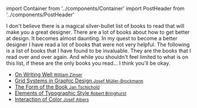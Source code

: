 import Container from '../components/Container'
import PostHeader from '../components/PostHeader'

<Container>
  <PostHeader 
    title="Reading Material"
    published="11-08-2015"
  />


  I don't believe there is a magical silver-bullet list of books to read that
  will make you a great designer. There are a lot of books about how to get
  better at design. It becomes almost daunting. In my quest to become a better
  designer I have read a lot of books that were not very helpful. The following
  is a list of books that I have found to be invaluable. They are the books
  that I read over and over again. And while you shouldn't feel limited to what
  is on this list, if these are the only books you read... I think you'll be
  okay.

<ul>
  <li>
    <a href="http://www.amazon.com/Writing-Well-30th-Anniversary-Edition/dp/0060891548">
      On Writing Well <small class="db">William Zinser</small>
    </a>
  </li>
  <li>
    <a  href="http://www.amazon.com/Grid-Systems-Graphic-Design-Communication/dp/3721201450/ref=sr_1_1?s=books&ie=UTF8&qid=1439319532&sr=1-1&keywords=grid+systems">
      Grid Systems in Graphic Design <small class="db">Josef Müller-Brockmann</small>
    </a>
  </li>
  <li>
    <a  href="http://www.amazon.com/Form-Book-Morality-Classic-Typography/dp/0881791164/ref=sr_1_1?s=books&ie=UTF8&qid=1439319563&sr=1-1&keywords=form+of+the+book+jan+tschichold">
    The Form of the Book <small>Jan Tschichold</small>
    </a>
  </li>
  <li>
  <a  href="http://www.amazon.com/The-Elements-Typographic-Style-Anniversary/dp/0881792128/ref=pd_sim_14_2?ie=UTF8&refRID=139BWS4FABMYEEM7TVAR">
    Elements of Typographic Style <small>Robert Bringhurst</small>
    </a>
  </li>
  <li>
    <a  href="http://www.amazon.com/Interaction-Color-Anniversary-Josef-Albers/dp/0300179359/ref=sr_1_1?s=books&ie=UTF8&qid=1439319634&sr=1-1&keywords=interaction+of+color">
    Interaction of Color <small>Josef Albers</small>
    </a>
  </li>
</ul>

</Container>
